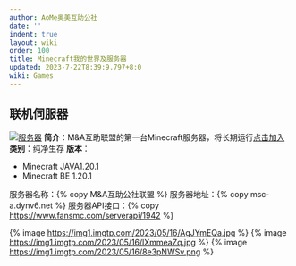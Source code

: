 ```yaml
---
author: AoMe奥美互助公社
date: ''
indent: true
layout: wiki
order: 100
title: Minecraft我的世界及服务器
updated: 2023-7-22T8:39:9.797+8:0
wiki: Games
---
```

## 联机伺服器

[![服务器](https://www.fansmc.com/banner/1942/村庄/FFFFFF/FF1414/medium "服务器状态")](https://www.fansmc.com/xuanchuan/1942/12553)
**简介**：M&A互助联盟的第一台Minecraft服务器，将长期运行[点击加入](https://www.fansmc.com/server/1942.html)
**类别**：纯净生存
**版本**：

* Minecraft JAVA1.20.1
* Minecraft BE 1.20.1


服务器名称：{% copy M&A互助公社联盟 %}
服务器地址：{% copy msc-a.dynv6.net %}
服务器API接口：{% copy https://www.fansmc.com/serverapi/1942 %}

{% image https://img1.imgtp.com/2023/05/16/AgJYmEQa.jpg %}
{% image https://img1.imgtp.com/2023/05/16/lXmmeaZq.jpg %}
{% image https://img1.imgtp.com/2023/05/16/8e3pNWSv.png %}
